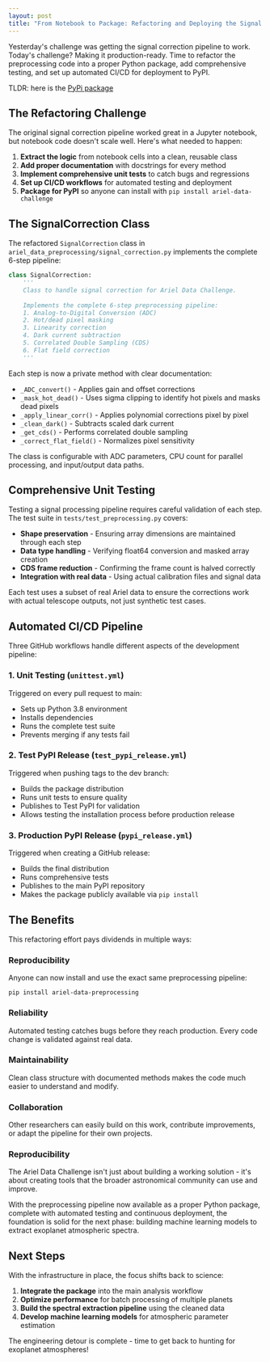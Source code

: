 ```yaml
---
layout: post
title: "From Notebook to Package: Refactoring and Deploying the Signal Correction Pipeline"
---
```


Yesterday's challenge was getting the signal correction pipeline to work. Today's challenge? Making it production-ready. Time to refactor the preprocessing code into a proper Python package, add comprehensive testing, and set up automated CI/CD for deployment to PyPI.

TLDR: here is the [PyPi package](https://pypi.org/project/ariel-data-preprocessing)

## The Refactoring Challenge

The original signal correction pipeline worked great in a Jupyter notebook, but notebook code doesn't scale well. Here's what needed to happen:

1. **Extract the logic** from notebook cells into a clean, reusable class
2. **Add proper documentation** with docstrings for every method
3. **Implement comprehensive unit tests** to catch bugs and regressions
4. **Set up CI/CD workflows** for automated testing and deployment
5. **Package for PyPI** so anyone can install with `pip install ariel-data-challenge`

## The SignalCorrection Class

The refactored `SignalCorrection` class in `ariel_data_preprocessing/signal_correction.py` implements the complete 6-step pipeline:

```python
class SignalCorrection:
    '''
    Class to handle signal correction for Ariel Data Challenge.
    
    Implements the complete 6-step preprocessing pipeline:
    1. Analog-to-Digital Conversion (ADC)
    2. Hot/dead pixel masking
    3. Linearity correction
    4. Dark current subtraction
    5. Correlated Double Sampling (CDS)
    6. Flat field correction
    '''
```

Each step is now a private method with clear documentation:
- `_ADC_convert()` - Applies gain and offset corrections
- `_mask_hot_dead()` - Uses sigma clipping to identify hot pixels and masks dead pixels
- `_apply_linear_corr()` - Applies polynomial corrections pixel by pixel
- `_clean_dark()` - Subtracts scaled dark current
- `_get_cds()` - Performs correlated double sampling
- `_correct_flat_field()` - Normalizes pixel sensitivity

The class is configurable with ADC parameters, CPU count for parallel processing, and input/output data paths.

## Comprehensive Unit Testing

Testing a signal processing pipeline requires careful validation of each step. The test suite in `tests/test_preprocessing.py` covers:

- **Shape preservation** - Ensuring array dimensions are maintained through each step
- **Data type handling** - Verifying float64 conversion and masked array creation
- **CDS frame reduction** - Confirming the frame count is halved correctly
- **Integration with real data** - Using actual calibration files and signal data

Each test uses a subset of real Ariel data to ensure the corrections work with actual telescope outputs, not just synthetic test cases.

## Automated CI/CD Pipeline

Three GitHub workflows handle different aspects of the development pipeline:

### 1. Unit Testing (`unittest.yml`)
Triggered on every pull request to main:
- Sets up Python 3.8 environment
- Installs dependencies
- Runs the complete test suite
- Prevents merging if any tests fail

### 2. Test PyPI Release (`test_pypi_release.yml`)
Triggered when pushing tags to the dev branch:
- Builds the package distribution
- Runs unit tests to ensure quality
- Publishes to Test PyPI for validation
- Allows testing the installation process before production release

### 3. Production PyPI Release (`pypi_release.yml`)
Triggered when creating a GitHub release:
- Builds the final distribution
- Runs comprehensive tests
- Publishes to the main PyPI repository
- Makes the package publicly available via `pip install`

## The Benefits

This refactoring effort pays dividends in multiple ways:

### **Reproducibility**
Anyone can now install and use the exact same preprocessing pipeline:

```
pip install ariel-data-preprocessing
```

### **Reliability** 
Automated testing catches bugs before they reach production. Every code change is validated against real data.

### **Maintainability**
Clean class structure with documented methods makes the code much easier to understand and modify.

### **Collaboration**
Other researchers can easily build on this work, contribute improvements, or adapt the pipeline for their own projects.

### **Reproducibility**
The Ariel Data Challenge isn't just about building a working solution - it's about creating tools that the broader astronomical community can use and improve.

With the preprocessing pipeline now available as a proper Python package, complete with automated testing and continuous deployment, the foundation is solid for the next phase: building machine learning models to extract exoplanet atmospheric spectra.

## Next Steps

With the infrastructure in place, the focus shifts back to science:

1. **Integrate the package** into the main analysis workflow
2. **Optimize performance** for batch processing of multiple planets
3. **Build the spectral extraction pipeline** using the cleaned data
4. **Develop machine learning models** for atmospheric parameter estimation

The engineering detour is complete - time to get back to hunting for exoplanet atmospheres!
